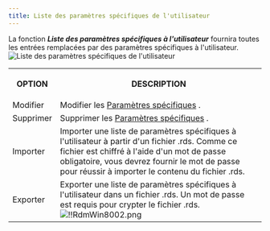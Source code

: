 ```yaml
---
title: Liste des paramètres spécifiques de l'utilisateur
---
```

La fonction ***Liste des paramètres spécifiques à l'utilisateur*** fournira toutes les entrées remplacées par des paramètres spécifiques à l'utilisateur.  
![Liste des paramètres spécifiques de l'utilisateur](/img/fr/rdm/windows/RdmWin8001.png) 

<table>
	<tr>
		<th>

OPTION 
		</th>
		<th>
DESCRIPTION 
		</th>
	</tr>
		<td>
Modifier 
		</td>
		<td>
Modifier les [Paramètres spécifiques](/fr/rdm/windows/commands/edit/setting-overrides/specific-settings/) . 
		</td>
	</tr>
		<td>
Supprimer 
		</td>
		<td>
Supprimer les [Paramètres spécifiques](/fr/rdm/windows/commands/edit/setting-overrides/specific-settings/) . 
		</td>
	</tr>
		<td>
Importer 
		</td>
		<td>
Importer une liste de paramètres spécifiques à l'utilisateur à partir d'un fichier .rds. Comme ce fichier est chiffré à l'aide d'un mot de passe obligatoire, vous devrez fournir le mot de passe pour réussir à importer le contenu du fichier .rds. 
		</td>
	</tr>
		<td>
Exporter 
		</td>
		<td>
Exporter une liste de paramètres spécifiques à l'utilisateur dans un fichier .rds. Un mot de passe est requis pour crypter le fichier .rds.  
![!!RdmWin8002.png](/img/fr/rdm/windows/RdmWin8002.png) 
		</td>
	</tr>
</table>


